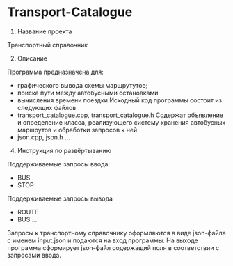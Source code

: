 # Transport-Catalogue
1. Название проекта

Транспортный справочник

2. Описание

Программа предназначена для:
- графического вывода схемы маршрутутов;
- поиска пути между автобусными остановками
- вычисления времени поездки
Исходный код программы состоит из следующих файлов
- transport_catalogue.cpp, transport_catalogue.h
Содержат объявление и определение класса, реализующего систему хранения автобусных маршрутов и обработки запросов к ней
- json.cpp, json.h 
...

4. Инструкция по развёртыванию

Поддерживаемые запросы ввода:
- BUS
- STOP

Поддерживаемые запросы вывода
- ROUTE
- BUS
...

Запросы к транспортному справочнику оформляются в виде json-файла с именем input.json и подаются на вход программы.
На выходе программа сформирует json-файл содержащий поля в соответствии с запросами ввода.



